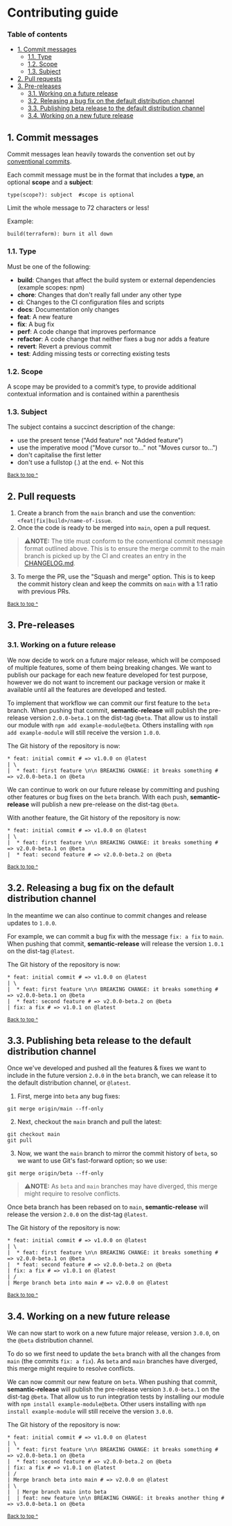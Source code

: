 # Contributing guide

### Table of contents

* [1. Commit messages](#1-commit-messages)
  * [1.1. Type](#11-type)
  * [1.2. Scope](#12-scope)
  * [1.3. Subject](#13-subject)
* [2. Pull requests](#2-pull-requests)
* [3. Pre-releases](#3-pre-releases)
  * [3.1. Working on a future release](#31-working-on-a-future-release)
  * [3.2. Releasing a bug fix on the default distribution channel](#32-releasing-a-bug-fix-on-the-default-distribution-channel)
  * [3.3. Publishing beta release to the default distribution channel](#33-publishing-beta-release-to-the-default-distribution-channel)
  * [3.4. Working on a new future release](#34-working-on-a-new-future-release)

## 1. Commit messages

Commit messages lean heavily towards the convention set out by [conventional commits](https://www.conventionalcommits.org).

Each commit message must be in the format that includes a **type**, an optional **scope** and a **subject**:
```
type(scope?): subject  #scope is optional
```

Limit the whole message to 72 characters or less!

Example:

```
build(terraform): burn it all down
```

### 1.1. Type

Must be one of the following:

* **build**: Changes that affect the build system or external dependencies (example scopes: npm)
* **chore**: Changes that don't really fall under any other type
* **ci**: Changes to the CI configuration files and scripts
* **docs**: Documentation only changes
* **feat**: A new feature
* **fix**: A bug fix
* **perf**: A code change that improves performance
* **refactor**: A code change that neither fixes a bug nor adds a feature
* **revert**: Revert a previous commit
* **test**: Adding missing tests or correcting existing tests

### 1.2. Scope

A scope may be provided to a commit’s type, to provide additional contextual information and is contained within a parenthesis

### 1.3. Subject

The subject contains a succinct description of the change:

* use the present tense ("Add feature" not "Added feature")
* use the imperative mood ("Move cursor to..." not "Moves cursor to...")
* don't capitalise the first letter
* don't use a fullstop (.) at the end. <- Not this

<sup>[Back to top ^](#table-of-contents)</sup>

## 2. Pull requests

1. Create a branch from the `main` branch and use the convention: `<feat|fix|build>/name-of-issue`.
2. Once the code is ready to be merged into `main`, open a pull request.
> ⚠️**NOTE:** The title must conform to the conventional commit message format outlined above. This is to ensure the merge commit to the main branch is picked up by the CI and creates an entry in the [CHANGELOG.md](CHANGELOG.md).
3. To merge the PR, use the "Squash and merge" option. This is to keep the commit history clean and keep the commits on `main` with a 1:1 ratio with previous PRs.

<sup>[Back to top ^](#table-of-contents)</sup>

## 3. Pre-releases

### 3.1. Working on a future release

We now decide to work on a future major release, which will be composed of multiple features, some of them being breaking changes. We want to publish our package for each new feature developed for test purpose, however we do not want to increment our package version or make it available until all the features are developed and tested.

To implement that workflow we can commit our first feature to the `beta` branch. When pushing that commit, **semantic-release** will publish the pre-release version `2.0.0-beta.1` on the dist-tag `@beta`. That allow us to install our module with `npm add example-module@beta`. Others installing with `npm add example-module` will still receive the version `1.0.0`.

The Git history of the repository is now:

```
* feat: initial commit # => v1.0.0 on @latest
| \
|  * feat: first feature \n\n BREAKING CHANGE: it breaks something # => v2.0.0-beta.1 on @beta
```

We can continue to work on our future release by committing and pushing other features or bug fixes on the `beta` branch. With each push, **semantic-release** will publish a new pre-release on the dist-tag `@beta`.

With another feature, the Git history of the repository is now:

```
* feat: initial commit # => v1.0.0 on @latest
| \
|  * feat: first feature \n\n BREAKING CHANGE: it breaks something # => v2.0.0-beta.1 on @beta
|  * feat: second feature # => v2.0.0-beta.2 on @beta
```

<sup>[Back to top ^](#table-of-contents)</sup>

## 3.2. Releasing a bug fix on the default distribution channel

In the meantime we can also continue to commit changes and release updates to `1.0.0`.

For example, we can commit a bug fix with the message `fix: a fix` to `main`. When pushing that commit, **semantic-release** will release the version `1.0.1` on the dist-tag `@latest`.

The Git history of the repository is now:

```
* feat: initial commit # => v1.0.0 on @latest
| \
|  * feat: first feature \n\n BREAKING CHANGE: it breaks something # => v2.0.0-beta.1 on @beta
|  * feat: second feature # => v2.0.0-beta.2 on @beta
| fix: a fix # => v1.0.1 on @latest
```

<sup>[Back to top ^](#table-of-contents)</sup>

## 3.3. Publishing beta release to the default distribution channel

Once we've developed and pushed all the features & fixes we want to include in the future version `2.0.0` in the `beta` branch, we can release it to the default distribution channel, or `@latest`.

1. First, merge into `beta` any bug fixes:
```shell
git merge origin/main --ff-only
```

2. Next, checkout the `main` branch and pull the latest:
```shell
git checkout main
git pull
```
3. Now, we want the `main` branch to mirror the commit history of `beta`, so we want to use Git's fast-forward option; so we use:
```shell
git merge origin/beta --ff-only
```
> ⚠️**NOTE:** As `beta` and `main` branches may have diverged, this merge might require to resolve conflicts.

Once beta branch has been rebased on to `main`, **semantic-release** will release the version `2.0.0` on the dist-tag `@latest`.

The Git history of the repository is now:

```
* feat: initial commit # => v1.0.0 on @latest
| \
|  * feat: first feature \n\n BREAKING CHANGE: it breaks something # => v2.0.0-beta.1 on @beta
|  * feat: second feature # => v2.0.0-beta.2 on @beta
| fix: a fix # => v1.0.1 on @latest
| /
| Merge branch beta into main # => v2.0.0 on @latest
```

<sup>[Back to top ^](#table-of-contents)</sup>

## 3.4. Working on a new future release

We can now start to work on a new future major release, version `3.0.0`, on the `@beta` distribution channel.

To do so we first need to update the `beta` branch with all the changes from `main` (the commits `fix: a fix`). As `beta` and `main` branches have diverged, this merge might require to resolve conflicts.

We can now commit our new feature on `beta`. When pushing that commit, **semantic-release** will publish the pre-release version `3.0.0-beta.1` on the dist-tag `@beta`. That allow us to run integration tests by installing our module with `npm install example-module@beta`. Other users installing with `npm install example-module` will still receive the version `3.0.0`.

The Git history of the repository is now:

```
* feat: initial commit # => v1.0.0 on @latest
| \
|  * feat: first feature \n\n BREAKING CHANGE: it breaks something # => v2.0.0-beta.1 on @beta
|  * feat: second feature # => v2.0.0-beta.2 on @beta
| fix: a fix # => v1.0.1 on @latest
| /
| Merge branch beta into main # => v2.0.0 on @latest
| \
|  | Merge branch main into beta
|  | feat: new feature \n\n BREAKING CHANGE: it breaks another thing # => v3.0.0-beta.1 on @beta
```

<sup>[Back to top ^](#table-of-contents)</sup>
